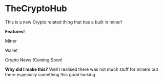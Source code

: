 # TheCryptoHub
This is a new Crypto related thing that has a built in miner!

<b>Features!</b>

Miner

Wallet

Crypto News !Coming Soon!

<b>Why did I make this?</b>
Well I realised there was not much stuff for miners out there especially something this good looking
